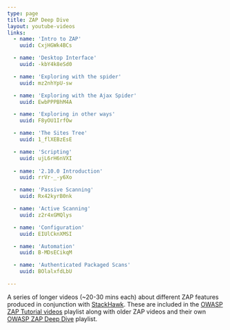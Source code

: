 ```yaml
---
type: page
title: ZAP Deep Dive
layout: youtube-videos
links:
  - name: 'Intro to ZAP'
    uuid: CxjHGWk4BCs

  - name: 'Desktop Interface'
    uuid: -kbY4k8eSd0

  - name: 'Exploring with the spider'
    uuid: mz2nhYpU-sw

  - name: 'Exploring with the Ajax Spider'
    uuid: EwbPPPBhM4A

  - name: 'Exploring in other ways'
    uuid: F8yOU1IrfOw

  - name: 'The Sites Tree'
    uuid: 1_flXEBzEsE

  - name: 'Scripting'
    uuid: ujL6rH6nVXI
    
  - name: '2.10.0 Introduction'
    uuid: rrVr-_-y6Xo

  - name: 'Passive Scanning'
    uuid: Rx42kyrB0nk

  - name: 'Active Scanning'
    uuid: z2r4xGMQlys

  - name: 'Configuration'
    uuid: EIUlCknXMSI

  - name: 'Automation'
    uuid: B-MDsECikqM

  - name: 'Authenticated Packaged Scans'
    uuid: BOlalxfdLbU

---
```

A series of longer videos (~20-30 mins each) about different ZAP features produced in conjunction with [StackHawk](https://www.stackhawk.com).
These are included in the [OWASP ZAP Tutorial videos](https://www.youtube.com/playlist?list=PLEBitBW-Hlsv8cEIUntAO8st2UGhmrjUB) playlist along with older ZAP videos 
and their own [OWASP ZAP Deep Dive](https://www.youtube.com/playlist?list=PLEBitBW-HlstiimJoOyOxunpt79q0l4Ku) playlist.

